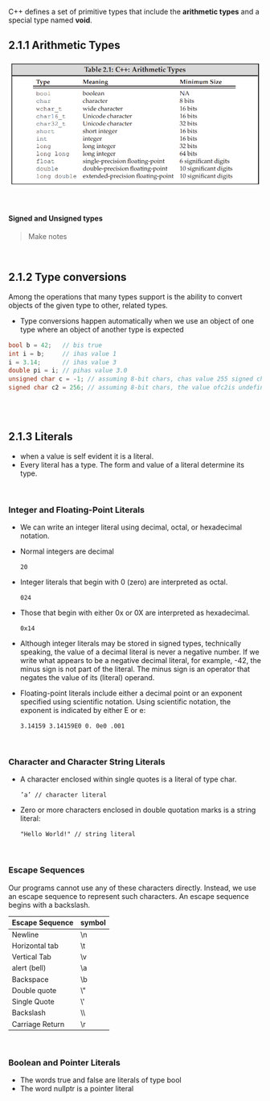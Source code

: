
C++ defines a set of primitive types that include the __arithmetic types__ and a special type named __void__.

## 2.1.1 Arithmetic Types

![image](../_assets/1.png)

<br/>

#### Signed and Unsigned types

> Make notes

<br/>

## 2.1.2 Type conversions

Among the operations that many types support is the ability to convert objects of the given type to other, related types.
- Type conversions happen automatically when we use an object of one type where an object of another type is expected

```cpp
bool b = 42;   // bis true
int i = b;     // ihas value 1
i = 3.14;      // ihas value 3
double pi = i; // pihas value 3.0
unsigned char c = -1; // assuming 8-bit chars, chas value 255 signed char c2 = 256; 
signed char c2 = 256; // assuming 8-bit chars, the value ofc2is undefined
```

<br/>
<br/>

## 2.1.3 Literals

- when a value is self evident it is a literal.
- Every literal has a type. The form and value of a literal determine its type.

<br/>

### Integer and Floating-Point Literals

- We can write an integer literal using decimal, octal, or hexadecimal notation.
- Normal integers are decimal
	```
	20
	```
- Integer literals that begin with 0 (zero) are interpreted as octal.
	```
	024
	```
- Those that begin with either 0x or 0X are interpreted as hexadecimal. 
	```
	0x14
	```


- Although integer literals may be stored in signed types, technically speaking, the value of a decimal literal is never a negative number. If we write what appears to be a negative decimal literal, for example, -42, the minus sign is not part of the literal. The minus sign is an operator that negates the value of its (literal) operand.

- Floating-point literals include either a decimal point or an exponent specified using scientific notation. Using scientific notation, the exponent is indicated by either E or e:
	```
	3.14159 3.14159E0 0. 0e0 .001
	```

<br/>

### Character and Character String Literals

- A character enclosed within single quotes is a literal of type char.
	```
	’a’ // character literal
	```
- Zero or more characters enclosed in double quotation marks is a string literal:
	```
	"Hello World!" // string literal
	```

<br/>

### Escape Sequences

Our programs cannot use any of these characters directly. Instead, we use an escape sequence to represent such characters. An escape sequence begins with a backslash.


| Escape Sequence     | symbol |
| ----------- | ----------- |
| Newline   | \n       |
| Horizontal tab   | \t        |
| Vertical Tab | \v |
| alert (bell) | \a |
| Backspace | \b |
|Double quote | \\" |
| Single Quote | \\' |
| Backslash | \\\ |
| Carriage Return | \r |


<br/>

### Boolean and Pointer Literals

- The words true and false are literals of type bool
- The word nullptr is a pointer literal

<br/>
<br/>
<br/>
